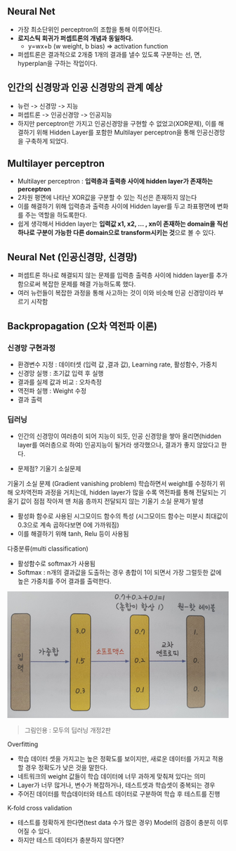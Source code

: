 ## Neural Net
- 가장 최소단위인 perceptron의 조합을 통해 이루어진다.
- **로지스틱 회귀가 퍼셉트론의 개념과 동일하다.**
  - y=wx+b (w weight, b bias) => activation function
- 퍼셉트론은 결과적으로 2개중 1개의 결과를 낼수 있도록 구분하는 선, 면, hyperplan을 구하는 작업이다.

## 인간의 신경망과 인공 신경망의 관계 예상
- 뉴런 -> 신경망 -> 지능
- 퍼셉트론 -> 인공신경망 -> 인공지능
- 하지만 perceptron만 가지고 인공신경망을 구현할 수 없었고(XOR문제), 이를 해결하기 위해 Hidden Layer를 포함한 Multilayer perceptron을 통해 인공신경망을 구축하게 되었다.

## Multilayer perceptron
- Multilayer perceptron : **입력층과 출력층 사이에 hidden layer가 존재하는 perceptron**
- 2차원 평면에 나타난 XOR값을 구분할 수 있는 직선은 존재하지 않는다
- 이를 해결하기 위해 입력층과 출력층 사이에 Hidden layer를 두고 좌표평면에 변화를 주는 역할을 하도록한다.
- 쉽게 생각해서 Hidden layer는 **입력값 x1, x2, … , xn이 존재하는 domain을 직선 하나로 구분이 가능한 다른 domain으로 transform시키는 것**으로 볼 수 있다.



## Neural Net (인공신경망, 신경망)
- 퍼셉트론 하나로 해결되지 않는 문제를 입력층 출력층 사이에 hidden layer를 추가함으로써 복잡한 문제를 해결 가능하도록 했다.
- 여러 뉴런들이 복잡한 과정을 통해 사고하는 것이 이와 비슷해 인공 신경망이라 부르기 시작함

## Backpropagation (오차 역전파 이론)

### 신경망 구현과정
- 환경변수 지정 : 데이터셋 (입력 값 ,결과 값), Learning rate, 활성함수, 가중치
- 신경망 실행 : 초기값 입력 후 실행
- 결과를 실제 값과 비교 : 오차측정
- 역전파 실행 : Weight 수정
- 결과 출력

### 딥러닝
- 인간의 신경망이 여러층이 되어 지능이 되듯, 인공 신경망을 쌓아 올리면(hidden layer를 여러층으로 하여) 인공지능이 될거라 생각했으나, 결과가 좋지 않았다고 한다.

- 문제점? 기울기 소실문제

기울기 소실 문제 (Gradient vanishing problem)
학습하면서 weight를 수정하기 위해 오차역전파 과정을 거치는데, hidden layer가 많을 수록 역전파를 통해 전달되는 기울기 값이 점점 작아져 맨 처음 층까지 전달되지 않는 기울기 소실 문제가 발생
- 활성화 함수로 사용된 시그모이드 함수의 특성 (시그모이드 함수는 미분시 최대값이 0.3으로 계속 곱하다보면 0에 가까워짐)
- 이를 해결하기 위해 tanh, Relu 등이 사용됨



다중분류(multi classification)
- 활성함수로 softmax가 사용됨
- Softmax : n개의 결과값을 도출하는 경우 총합이 1이 되면서 가장 그럴듯한 값에 높은 가중치를 주어 결과를 출력한다.

![multiclass](/DL_study/images/multiclass.png)
> 그림인용 : 모두의 딥러닝 개정2판



Overfitting
- 학습 데이터 셋을 가지고는 높은 정확도를 보이지만, 새로운 데이터를 가지고 적용할 경우 정확도가 낮은 것을 말한다.
- 네트워크의 weight 값들이 학습 데이터에 너무 과하게 맞춰져 있다는 의미
- Layer가 너무 많거나, 변수가 복잡하거나, 테스트셋과 학습셋이 중복되는 경우 
- 주어진 데이터를 학습데이터와 테스트 데이터로 구분하여 학습 후 테스트를 진행

K-fold cross validation
- 테스트를 정확하게 한다면(test data 수가 많은 경우) Model의 검증이 충분히 이루어질 수 있다.
- 하지만 테스트 데이터가 충분하지 않다면?